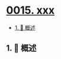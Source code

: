 # [0015. xxx](https://github.com/Tdahuyou/TNotes.vscode/tree/main/notes/0015.%20xxx)

<!-- region:toc -->

- [1. 📝 概述](#1--概述)

<!-- endregion:toc -->

## 1. 📝 概述
